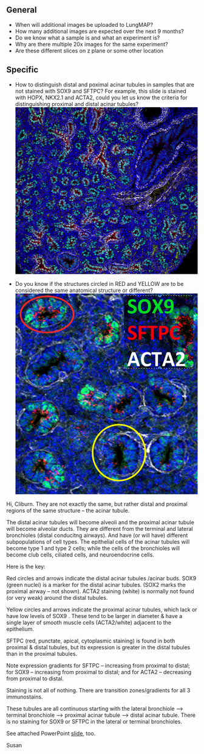 ﻿## General

- When will additional images be uploaded to LungMAP?
- How many additional images are expected over the next 9 months?
- Do we know what a sample is and what an experiment is?
- Why are there multiple 20x images for the same experiment?
- Are these different slices on z plane or some other location

## Specific

- How to distinguish distal and poximal acinar tubules in samples that are not stained with SOX9 and SFTPC?
  For example, this slide is stained with HOPX, NKX2.1 and ACTA2, could you let us know the criteria for distinguishing proximal and distal acinar tubules? 
![image](data/2014-012-004_20X_C57BL6_E16.5_LMM.14.24.8.24_HOPX_NKX2.1_ACTA2_003.PNG)


- Do you know if the structures circled in RED and YELLOW are to be considered the same anatomical structure or different?
![image](data/image001.png)

Hi, Cliburn.  They are not exactly the same, but rather distal and proximal regions of the same structure – the acinar tubule.

The distal acinar tubules will become alveoli and the proximal acinar tubule will become alveolar ducts. They are different from the terminal and lateral bronchioles (distal conducitng airways).  And have (or will have) different subpopulations of cell types.  The epithelial cells of the acinar tubules will become type 1 and type 2 cells; while the cells of the bronchioles will become club cells, ciliated cells, and neuroendocrine cells.

Here is the key:

Red circles and arrows indicate the distal acinar tubules /acinar buds.
SOX9 (green nuclei) is a marker for the distal acinar tubules. (SOX2 marks the proximal airway – not shown).
ACTA2 staining (white) is normally not  found (or very weak) around the distal tubules.

Yellow circles and arrows indicate the proximal acinar tubules, which lack or have low levels of SOX9 .
These tend to be larger in diameter & have a single layer of smooth muscle cells (ACTA2/white)
adjacent to the epithelium.  

SFTPC (red, punctate, apical, cytoplasmic staining) is found in both proximal
& distal tubules, but its expression is greater in the distal tubules than in the proximal tubules.

Note expression gradients for SFTPC – increasing from proximal to distal;
for SOX9 – increasing from proximal to distal; and for ACTA2 – decreasing from proximal to distal.

Staining is not all of nothing.  There are transition zones/gradients for all 3 immunostains.

These tubules are all continuous starting with the lateral bronchiole —> terminal bronchiole —>
proximal acinar tubule —> distal acinar tubule.   There is no staining for SOX9 or SFTPC in
the lateral or terminal bronchioles.

See attached PowerPoint [slide](data/susan.pdf), too.

Susan
